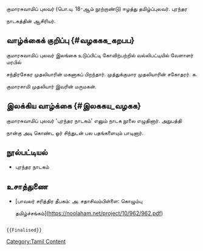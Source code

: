 குமாரசுவாமிப் புலவர் (பொ.யு. 18-ஆம் நூற்றாண்டு) ஈழத்து தமிழ்ப்புலவர். புரந்தர
நாடகத்தின் ஆசிரியர்.

## வாழ்க்கைக் குறிப்பு {#வழககக_கறபப}

குமாரசுவாமிப் புலவர் இலங்கை உடுப்பிட்டி கோவிற்பற்றில் வல்லிபட்டியில் வேளாளர் மரபில்
சந்திரசேகர முதலியாரின் மகனாகப் பிறந்தார். முத்துக்குமார முதலியாரின் சகோதரர். க.
குமாரசாமி முதலியார் இவரின் மருமகன்.

## இலக்கிய வாழ்க்கை {#இலககய_வழகக}

குமாரசுவாமிப் புலவர் \'புரந்தர நாடகம்\' எனும் நாடக நூலை எழுதினார். அறுபத்தி
நான்கு அடி கொண்ட ஓர் சிந்துடன் பல பதங்களையும் பாடினார்.

## நூல்பட்டியல்

-   புரந்தர நாடகம்

## உசாத்துணை

-   [பாவலர் சரித்திர தீபகம்: அ. சதாசிவம்பிள்ளை: கொழும்பு
    தமிழ்ச்சங்கம்](https://noolaham.net/project/10/962/962.pdf)

```{=mediawiki}
{{Finalised}}
```
[Category:Tamil Content](Category:Tamil_Content "wikilink")
